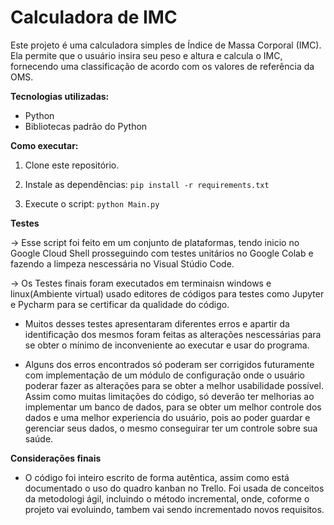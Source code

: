 # Calculadora de IMC

Este projeto é uma calculadora simples de Índice de Massa Corporal (IMC). Ela permite que
o usuário insira seu peso e altura e calcula o IMC, fornecendo uma classificação de acordo
com os valores de referência da OMS.

**Tecnologias utilizadas:**

* Python
* Bibliotecas padrão do Python



**Como executar:**

1. Clone este repositório.
2. Instale as dependências: `pip install -r requirements.txt`

3. Execute o script: `python Main.py`

**Testes**

-> Esse script foi feito em um conjunto de plataformas, tendo inicio no Google Cloud Shell
prosseguindo com testes unitários no Google Colab e fazendo a limpeza nescessária no Visual
Stúdio Code.

-> Os Testes finais foram executados em terminaisn windows e linux(Ambiente virtual)
usado editores de códigos para testes como Jupyter e Pycharm para se certificar da qualidade
do código.

* Muitos desses testes apresentaram diferentes erros e apartir da identificação dos mesmos foram
feitas as alterações nescessárias para se obter o mínimo de inconveniente ao executar e usar do
programa.

* Alguns dos erros encontrados só poderam ser corrigidos futuramente com implementação de um módulo
de configuração onde o usuário poderar fazer as alterações para se obter a melhor usabilidade possível.
Assim como muitas limitações do código, só deverão ter melhorias ao implementar um banco de dados, para
se obter um melhor controle dos dados e uma melhor experiencia do usuário, pois ao poder guardar e
gerenciar seus dados, o mesmo conseguirar ter um controle sobre sua saúde.

**Considerações finais**

* O código foi inteiro escrito de forma autêntica, assim como está documentado o uso do quadro kanban
no Trello. Foi usada de conceitos da metodologi ágil, incluindo o método incremental, onde, coforme
o projeto vai evoluindo, tambem vai sendo incrementado novos requisitos.
